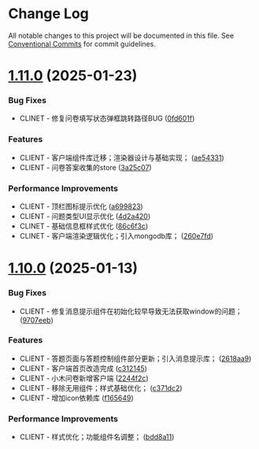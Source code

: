 # Change Log

All notable changes to this project will be documented in this file.
See [Conventional Commits](https://conventionalcommits.org) for commit guidelines.

# [1.11.0](https://github.com/indulgeback/react-questionnaire/compare/v1.10.0...v1.11.0) (2025-01-23)


### Bug Fixes

* CLINET - 修复问卷填写状态弹框跳转路径BUG ([0fd601f](https://github.com/indulgeback/react-questionnaire/commit/0fd601f03b131839c63a07cf5afff688637a3d47))


### Features

* CLIENT - 客户端组件库迁移；渲染器设计与基础实现； ([ae54331](https://github.com/indulgeback/react-questionnaire/commit/ae543316c0d4615eae021dff8997ee59fe76fffe))
* CLIENT - 问卷答案收集的store ([3a25c07](https://github.com/indulgeback/react-questionnaire/commit/3a25c07ce15f126548e6fdc971de22ad95be6cfd))


### Performance Improvements

* CLIENT - 顶栏图标提示优化 ([a699823](https://github.com/indulgeback/react-questionnaire/commit/a699823f4431b4cda3ba05e638a4779e152b3e03))
* CLIENT - 问题类型UI显示优化 ([4d2a420](https://github.com/indulgeback/react-questionnaire/commit/4d2a42005519830d19a7722040da5ae1688d298c))
* CLINET - 基础信息框样式优化 ([86c6f3c](https://github.com/indulgeback/react-questionnaire/commit/86c6f3c01dcfdb63ce207c3599e46f26d9c13891))
* CLINET - 客户端渲染逻辑优化；引入mongodb库； ([260e7fd](https://github.com/indulgeback/react-questionnaire/commit/260e7fdc235f007041d2bab33190b536bb6b6e48))





# [1.10.0](https://github.com/indulgeback/react-questionnaire/compare/v1.9.4...v1.10.0) (2025-01-13)


### Bug Fixes

* CLIENT - 修复消息提示组件在初始化较早导致无法获取window的问题； ([9707eeb](https://github.com/indulgeback/react-questionnaire/commit/9707eebf2d780238a27fe2292e590b207edcee87))


### Features

* CLIENT - 答题页面与答题控制组件部分更新；引入消息提示库； ([2618aa9](https://github.com/indulgeback/react-questionnaire/commit/2618aa980bd8f13ee3c6d7c9be95e46047a87cda))
* CLIENT - 客户端首页改造完成 ([c312145](https://github.com/indulgeback/react-questionnaire/commit/c312145bdc58de32182721f0485b5ea7c00cc32b))
* CLIENT - 小木问卷新增客户端 ([2244f2c](https://github.com/indulgeback/react-questionnaire/commit/2244f2c225ac1021a219152f72ea842f90b7e898))
* CLIENT - 移除无用组件；样式基础优化； ([c371dc2](https://github.com/indulgeback/react-questionnaire/commit/c371dc25da87c0604f9c82ce3f34b3c196d69dc5))
* CLIENT - 增加icon依赖库 ([f165649](https://github.com/indulgeback/react-questionnaire/commit/f16564942b76d3499a7fd2aa8a2d3cb3e987b826))


### Performance Improvements

* CLIENT - 样式优化；功能组件名调整； ([bdd8a11](https://github.com/indulgeback/react-questionnaire/commit/bdd8a11549df5dd4fcadf0841b84b725a08e1cff))
